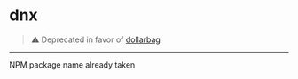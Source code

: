 # dnx

> ⚠️ Deprecated in favor of [dollarbag](https://github.com/mfulton26/dollarbag)

---

NPM package name already taken
